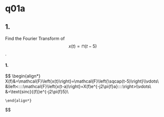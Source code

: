 # q01a

## 1.
Find the Fourier Transform of $$x(t)=\sqcap(t-5)$$. 

#### 1.
$$
    \begin{align*}
    X(f)&=\mathcal{F}\left\{x(t)\right\}=\mathcal{F}\left\{\sqcap(t-5)\right\}\\\vdots\\
    &\left<\:\:\:\:\mathcal{F}\left\{x(t-a)\right\}=X(f)e^{-j2\pi{f}a}\:\:\:\:\right>\\\vdots\\
    &=\text{sinc}{(f)}e^{-j2\pi{f}5}\\
    
    \end{align*}
$$